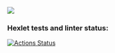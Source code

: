 <a href="https://codeclimate.com/github/KatherinaFed/frontend-project-lvl1/maintainability"><img src="https://api.codeclimate.com/v1/badges/33435174492c119ea799/maintainability" /></a>

### Hexlet tests and linter status:

[![Actions Status](https://github.com/KatherinaFed/frontend-project-lvl1/workflows/github-actions/badge.svg)](https://github.com/KatherinaFed/frontend-project-lvl1/actions)

